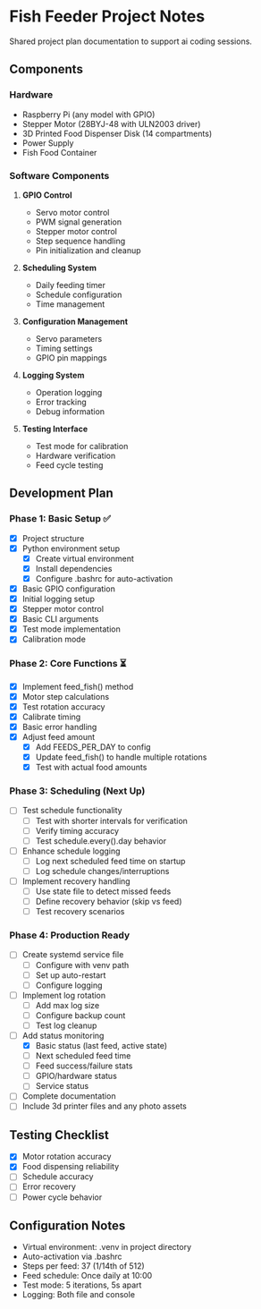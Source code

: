 # Fish Feeder Project Notes

Shared project plan documentation to support ai coding sessions.

## Components

### Hardware
- Raspberry Pi (any model with GPIO)
- Stepper Motor (28BYJ-48 with ULN2003 driver)
- 3D Printed Food Dispenser Disk (14 compartments)
- Power Supply
- Fish Food Container

### Software Components
1. **GPIO Control**
   - Servo motor control
   - PWM signal generation
   - Stepper motor control
   - Step sequence handling
   - Pin initialization and cleanup

2. **Scheduling System**
   - Daily feeding timer
   - Schedule configuration
   - Time management

3. **Configuration Management**
   - Servo parameters
   - Timing settings
   - GPIO pin mappings

4. **Logging System**
   - Operation logging
   - Error tracking
   - Debug information

5. **Testing Interface**
   - Test mode for calibration
   - Hardware verification
   - Feed cycle testing

## Development Plan

### Phase 1: Basic Setup ✅
- [x] Project structure
- [x] Python environment setup
    - [x] Create virtual environment
    - [x] Install dependencies
    - [x] Configure .bashrc for auto-activation
- [x] Basic GPIO configuration
- [x] Initial logging setup
- [x] Stepper motor control
- [x] Basic CLI arguments
- [x] Test mode implementation
- [x] Calibration mode

### Phase 2: Core Functions ⏳
- [x] Implement feed_fish() method
- [x] Motor step calculations
- [x] Test rotation accuracy
- [x] Calibrate timing
- [x] Basic error handling
- [x] Adjust feed amount
    - [x] Add FEEDS_PER_DAY to config
    - [x] Update feed_fish() to handle multiple rotations
    - [x] Test with actual food amounts

### Phase 3: Scheduling (Next Up)
- [ ] Test schedule functionality
    - [ ] Test with shorter intervals for verification
    - [ ] Verify timing accuracy
    - [ ] Test schedule.every().day behavior
- [ ] Enhance schedule logging
    - [ ] Log next scheduled feed time on startup
    - [ ] Log schedule changes/interruptions
- [ ] Implement recovery handling
    - [ ] Use state file to detect missed feeds
    - [ ] Define recovery behavior (skip vs feed)
    - [ ] Test recovery scenarios

### Phase 4: Production Ready
- [ ] Create systemd service file
    - [ ] Configure with venv path
    - [ ] Set up auto-restart
    - [ ] Configure logging
- [ ] Implement log rotation
    - [ ] Add max log size
    - [ ] Configure backup count
    - [ ] Test log cleanup
- [ ] Add status monitoring
    - [x] Basic status (last feed, active state)
    - [ ] Next scheduled feed time
    - [ ] Feed success/failure stats
    - [ ] GPIO/hardware status
    - [ ] Service status
- [ ] Complete documentation
- [ ] Include 3d printer files and any photo assets

## Testing Checklist
- [x] Motor rotation accuracy
- [x] Food dispensing reliability
- [ ] Schedule accuracy
- [ ] Error recovery
- [ ] Power cycle behavior

## Configuration Notes
- Virtual environment: .venv in project directory
- Auto-activation via .bashrc
- Steps per feed: 37 (1/14th of 512)
- Feed schedule: Once daily at 10:00
- Test mode: 5 iterations, 5s apart
- Logging: Both file and console
